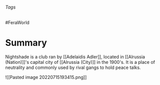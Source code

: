 ###### Tags

#FeraWorld

# Summary

Nightshade is a club ran by [[Adelaidis Adler]], located in [[Alrussia (Nation)]]'s capital city of [[Alrussia (City)]] in the 1900's. It is a place of neutrality and commonly used by rival gangs to hold peace talks.

![[Pasted image 20220715193415.png]]